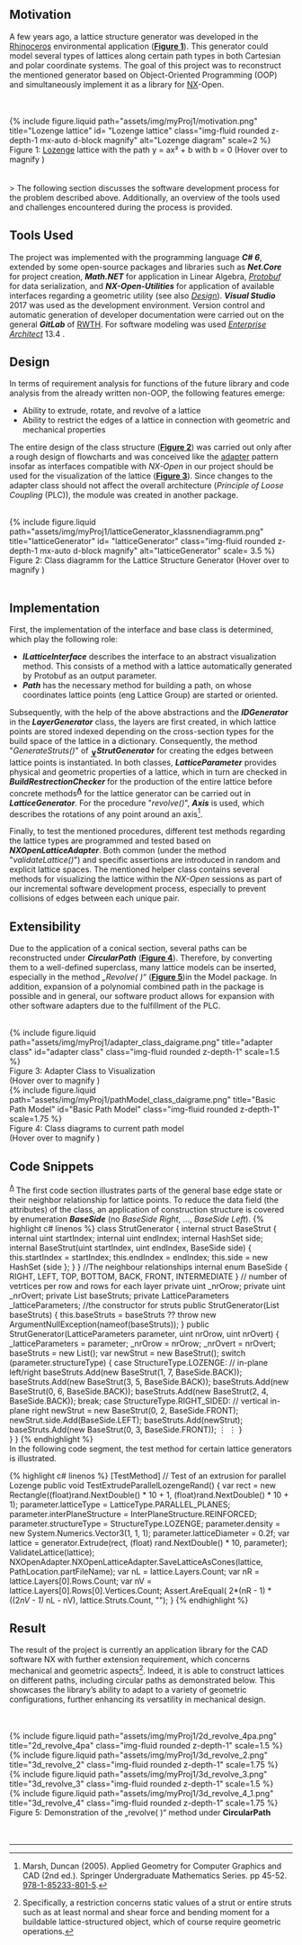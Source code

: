## Motivation
A few years ago, a lattice structure generator was developed in the [Rhinoceros](https://en.wikipedia.org/wiki/Rhinoceros_3D "Rhinoceros 3D") environmental application (__[Figure 1](#caption1)__). This generator could model several types of lattices along certain path types in both Cartesian and polar coordinate systems. The goal of this project was to reconstruct the mentioned generator based on Object-Oriented Programming (OOP) and simultaneously implement it as a library for [NX](https://en.wikipedia.org/wiki/Siemens_NX "Siemens NX")-Open.
<br>
<br>
<br>
<div class="image-270dg-grid-caption-wrapper">
<div class="row ">
    <div class="col-sm mt-3 mt-md-0 img-magnifier-container" id="caption1">
        {% include figure.liquid path="assets/img/myProj1/motivation.png" title="Lozenge lattice" id= "Lozenge lattice"
        class="img-fluid rounded z-depth-1 mx-auto d-block magnify" alt="Lozenge diagram" scale=2 %}
    </div>
</div>
<div class="caption">
    Figure 1: <a href="https://en.wikipedia.org/wiki/Rhombus">Lozenge</a> lattice with the path y = ax² + b with b = 0 (Hover over to magnify
    <tr>
      <td>
        <i class="fa-solid fa-magnifying-glass-plus iconmagnifyPlus" aria-hidden="true"></i>
      </td>
      <td class="building">)</td>
    </tr>
</div>
</div>
<br>
<br>
>
The following section discusses the software development process for the problem described above. Additionally, an overview of the tools used and challenges encountered during the process is provided.

## Tools Used
The project was implemented with the programming language ***C# 6***, extended by some open-source packages and libraries such as ***Net.Core*** for project creation, ***Math.NET*** for application in Linear Algebra, *[Protobuf](https://protobuf.dev/)*  for data serialization, and ***NX-Open-Utilities*** for application of available interfaces regarding a geometric utility (see also _[Design](#design)_). ***Visual Studio*** 2017 was used as the development environment. Version control and automatic generation of developer documentation were carried out on the general ***GitLab*** of [RWTH](https://www.rwth-aachen.de/go/id/a/?lidx=1). For software modeling was used *[Enterprise Architect](https://en.wikipedia.org/wiki/Enterprise_Architect_(software))* 13.4 .


## Design
In terms of requirement analysis for functions of the future library and code analysis from the already written non-OOP, the following features emerge:
- Ability to extrude, rotate, and revolve of a lattice
- Ability to restrict the edges of a lattice in connection with geometric and mechanical properties

The entire design of the class structure (__[Figure 2](#caption2 "Class diagram for Gitter-Struktur-Generator")__) was carried out only after a rough design of flowcharts and was conceived like the <a href="https://refactoring.guru/design-patterns/adapter">adapter</a> pattern insofar as interfaces compatible with *NX-Open*  in our project should be used for the visualization of the lattice (__[Figure 3](#caption3)__). Since changes to the adapter class should not affect the overall architecture (*Principle of Loose Coupling* (PLC)), the module was created in another package.

<br>
<div class="image-270dg-grid-caption-wrapper">
<div class="row ">
    <div class="col-sm mt-3 mt-md-0 img-magnifier-container" id="caption2">
        {% include figure.liquid path="assets/img/myProj1/latticeGenerator_klassnendiagramm.png" title="latticeGenerator" id= "latticeGenerator"
        class="img-fluid rounded z-depth-1 mx-auto d-block magnify" alt="latticeGenerator" scale= 3.5 %}
    </div>
</div>
<div class="caption">
    Figure 2: Class diagramm for the Lattice Structure Generator (Hover over to magnify
    <tr>
      <td>
        <i class="fa-solid fa-magnifying-glass-plus iconmagnifyPlus" aria-hidden="true"></i>
      </td>
      <td class="building">)</td>
    </tr>
</div>
</div>
<br>

## Implementation
First, the implementation of the interface and base class is determined, which play the following role:
- ***ILatticeInterface*** describes the interface to an abstract visualization method. This consists of a method with a lattice automatically generated by Protobuf as an output parameter.
- ***Path*** has the necessary method for building a path, on whose coordinates lattice points (eng Lattice Group) are started or oriented.

<a id="word-to-refer"></a>
Subsequently, with the help of the above abstractions and the ***IDGenerator*** in the ***LayerGenerator*** class, the layers are first created, in which lattice points are stored indexed depending on the cross-section types for the build space of the lattice in a dictionary. Consequently, the method "*GenerateStruts()*" of <sub style="font-size: 1.02em;">__[∨](#code-snippets "StrutGenerator Class")__</sub>***StrutGenerator***
for creating the edges between lattice points is instantiated. In both classes, ***LatticeParameter*** provides physical and geometric properties of a lattice, which in turn are checked in ***BuildRestrectionChecker*** for the production of the entire lattice before concrete methods<sup style="font-size: 0.85em;">**[Ʌ](#design "Abilities")**</sup> for the lattice generator can be carried out in ***LatticeGenerator***. For the procedure "*revolve()*", ***Axis*** is used, which
 describes the rotations of any point around an axis[^M05].  


[^M05]: Marsh, Duncan (2005). Applied Geometry for Computer Graphics and CAD (2nd ed.). Springer Undergraduate Mathematics Series. pp 45-52. [978-1-85233-801-5](https://link.springer.com/book/10.1007/b138823).

Finally, to test the mentioned procedures, different test methods regarding the lattice types are programmed and tested based on ***NXOpenLatticeAdapter***. Both common (under the method "*validateLattice()*") and specific assertions are introduced in random and explicit lattice spaces. The mentioned helper class contains several methods for visualizing the lattice within the *NX-Open*  sessions as part of our incremental software development process, especially to prevent collisions of edges between each unique pair.


## Extensibility
Due to the application of a conical section, several paths can be reconstructed under ***CircularPath*** (__[Figure 4](#caption4)__). Therefore, by converting them to a well-defined superclass, many lattice models can be inserted, especially in the method *„Revolve( )“* (__[Figure 5](#caption5)__)in the Model package. In addition, expansion of a polynomial combined path in the package is possible and in general, our software product allows for expansion with other software adapters due to the fulfillment of the PLC.

<br>
<div class="row justify-content-sm-center align-items-end">
    <div class="col-sm-5 mt-3 mt-md-0 d-flex flex-column" id="caption3">
        {% include figure.liquid path="assets/img/myProj1/adapter_class_daigrame.png" title="adapter class" id="adapter class" 
            class="img-fluid rounded z-depth-1" scale=1.5 %}
        <div class="caption">Figure 3: Adapter Class to Visualization <br> (Hover over to magnify
         <tr>
           <td style="vertical-align: top; text-align: center" >
             <i class="fa-sharp fa-solid fa-magnifying-glass-plus iconmagnifyPlus" aria-hidden="true"></i>
           </td>
           <td class="building">)</td>
         </tr>
        </div>
    </div>
    <div class="col-sm-7 mt-3 mt-md-0 d-flex flex-lg-column" id="caption4">
        {% include figure.liquid path="assets/img/myProj1/pathModel_class_daigrame.png" title="Basic Path Model"  id="Basic Path Model" class="img-fluid rounded z-depth-1" scale=1.75 %}
        <div class="caption">Figure 4: Class diagrams to current path model <br> (Hover over to magnify
         <tr>
           <td style="vertical-align: top; text-align: center" >
             <i class="fa-sharp fa-solid fa-magnifying-glass-plus iconmagnifyPlus" aria-hidden="true"></i>
           </td>
           <td class="building">)</td>
         </tr>
        </div>
    </div>
</div>


## Code Snippets
<sup style="font-size: 0.85em;">[Ʌ](#word-to-refer "StrutGenerator") </sup>The first code section illustrates parts of the general base edge state or their neighbor relationship for lattice points. To reduce the data field (the attributes) of the class, an application of construction structure is covered by enumeration ***BaseSide*** (no *BaseSide Right*, ..., *BaseSide Left*).
{% highlight c# linenos %}
class StrutGenerator
{
    internal struct BaseStrut
    {
        internal uint startIndex;
        internal uint endIndex;
        internal HashSet<BaseSide> side;
        internal BaseStrut(uint startIndex, uint endIndex, BaseSide side)
        {
            this.startIndex = startIndex;
            this.endIndex = endIndex;
            this.side = new HashSet<BaseSide> {side };
        }
    }
    //The neighbour relationships
    internal enum BaseSide
    {
        RIGHT,
        LEFT,
        TOP,
        BOTTOM,
        BACK,
        FRONT,
        INTERMEDIATE
    }
    // number of vetrtices per row and rows for each layer
    private uint _nrOrow;
    private uint _nrOvert;
    private List<BaseStrut> baseStruts;
    private LatticeParameters _latticeParameters;
    //the constructor for struts
    public StrutGenerator(List<BaseStrut> baseStruts)
    {
        this.baseStruts = baseStruts ?? throw new ArgumentNullException(nameof(baseStruts));
    }
    public StrutGenerator(LatticeParameters parameter, uint nrOrow, uint nrOvert)
    {
        _latticeParameters = parameter;
        _nrOrow = nrOrow;
        _nrOvert = nrOvert;
        baseStruts = new List<BaseStrut>();
        var newStrut = new BaseStrut();
        switch (parameter.structureType)
        {
            case StructureType.LOZENGE:
            // in-plane left/right
                baseStruts.Add(new BaseStrut(1, 7, BaseSide.BACK));
                baseStruts.Add(new BaseStrut(3, 5, BaseSide.BACK));
                baseStruts.Add(new BaseStrut(0, 6, BaseSide.BACK));
                baseStruts.Add(new BaseStrut(2, 4, BaseSide.BACK));
                break;
            case StructureType.RIGHT_SIDED:
                // vertical in-plane right
                newStrut = new BaseStrut(0, 2, BaseSide.FRONT);
                newStrut.side.Add(BaseSide.LEFT);
                baseStruts.Add(newStrut);
                baseStruts.Add(new BaseStrut(0, 3, BaseSide.FRONT));
             ⋮
             ⋮
        }  
    } 
}
{% endhighlight %}
<br>
In the following code segment, the test method for certain lattice generators is illustrated.

{% highlight c# linenos %}
[TestMethod]
// Test of an extrusion for parallel Lozenge
public void TestExtrudeParallelLozengeRand()
{
    var rect = new Rectangle((float)rand.NextDouble() * 10 + 1, (float)rand.NextDouble() * 10 + 1);
    parameter.latticeType = LatticeType.PARALLEL_PLANES;
    parameter.interPlaneStructure = InterPlaneStructure.REINFORCED;
    parameter.structureType = StructureType.LOZENGE;
    parameter.density = new System.Numerics.Vector3(1, 1, 1);
    parameter.latticeDiameter = 0.2f;
    var lattice = generator.Extrude(rect, (float) rand.NextDouble() * 10, parameter);
    ValidateLattice(lattice);
    NXOpenAdapter.NXOpenLatticeAdapter.SaveLatticeAsCones(lattice, PathLocation.partFileName);
    var nL = lattice.Layers.Count;
    var nR = lattice.Layers[0].Rows.Count;
    var nV = lattice.Layers[0].Rows[0].Vertices.Count;
    Assert.AreEqual( 2*(nR - 1) * ((2*nV - 1)* nL - nV), lattice.Struts.Count, "");
}
{% endhighlight %}
<br>
## Result
The result of the project is currently an application library for the CAD software NX with further extension requirement, which concerns mechanical and geometric aspects[^aspect]. Indeed, it is able to construct lattices on different paths, including circular paths as demonstrated below. This showcases the library’s ability to adapt to a variety of geometric configurations, further enhancing its versatility in mechanical design.

[^aspect]: Specifically, a restriction concerns static values of a strut or entire struts such as at least normal and shear force and bending moment for a buildable lattice-structured object, which of course require geometric operations.
<br>
<br>
<div class="row justify-content-sm-center align-items-end">
    <div class="col-sm-6 mt-3 mt-md-0 d-flex flex-column">
        {% include figure.liquid path="assets/img/myProj1/2d_revolve_4pa.png" title="2d_revolve_4pa" 
            class="img-fluid rounded z-depth-1" scale=1.5 %}
    </div>
    <div class="col-sm-6 mt-3 mt-md-0 d-flex flex-lg-column">
        {% include figure.liquid path="assets/img/myProj1/3d_revolve_2.png" title="3d_revolve_2" class="img-fluid rounded z-depth-1" scale=1.75 %}
    </div>
</div>
<div class="row justify-content-sm-center align-items-end">
    <div class="col-sm-6 mt-3 mt-md-0 d-flex flex-column" id="caption5">
        {% include figure.liquid path="assets/img/myProj1/3d_revolve_3.png" title="3d_revolve_3" 
            class="img-fluid rounded z-depth-1" scale=1.5 %}
    </div>
    <div class="col-sm-6 mt-3 mt-md-0 d-flex flex-lg-column">
        {% include figure.liquid path="assets/img/myProj1/3d_revolve_4_1.png" title="3d_revolve_4" class="img-fluid rounded z-depth-1" scale=1.75 %}
    </div>
</div>
<div class="caption">
   Figure 5: Demonstration of the „revolve( )“ method under <span style="font-weight: bold;">CircularPath</span>
</div>
<br>
<br>

****


